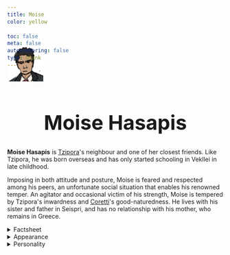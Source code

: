 ```yaml
---
title: Moise
color: yellow

toc: false
meta: false
autonumbering: false
type: blank
---
```

<a href="/characters/">
	<img class="portrait" src="/images/mastheads/characters/portraits/moise.png">
  </a>
<h1>Moise Hasapis</h1>

**Moise Hasapis** is [Tzipora](/characters/tzipora)'s neighbour and one of her closest friends. Like Tzipora, he was born overseas and has only started schooling in Vekllei in late childhood.

Imposing in both attitude and posture, Moise is feared and respected among his peers, an unfortunate social situation that enables his renowned temper. An agitator and occasional victim of his strength, Moise is tempered by Tzipora's inwardness and [Coretti](/characters/coretti)'s good-naturedness. He lives with his sister and father in Seispri, and has no relationship with his mother, who remains in Greece.

<details>
<summary>Factsheet</summary>

* **<span class="navicon">💬</span> Name**: Moise Hasapis
* **<span class="navicon">💼</span> Occupation**: Student
* **<span class="navicon">🏠</span> Residence**: Seispri, Borough of Lola, {{<link/oslola>}}, {{<link/vekllei>}}
* **<span class="navicon">🔄</span> Age**: 16
</details>

<details>
<summary>Appearance</summary>

Moise is brown-eyed and dark-haired, with powerful Greek features inherited from his parents. Well-built and heavy-set, Moise is overweight when he meets Tzipora, and loses some of it through her help in exercise.

He is not particularly interested in his own appearance, but by habit or luck is characterised by a wardrobe of shorts, slacks, bright shirts and tennis shoes. In summer, he usually wears Hawaiian shirts, a fact Tzipora finds funny.
</details>

<details>
<summary>Personality</summary>

Moise is hot-headed and sensitive, traits that leave him feeling cornered by the world. It is precisely this cycle of passion and anxiety that endears him to Tzipora, who recognises some of his traits in herself. He provides her a male perspective and straightforward advice, compared to Cobian's more intricate and unspoken social rituals. In this sense, they have a different dynamic as a duo.

He dislikes his parents and is protective over his younger sister, Penelope. He has some interest in making films, since he is not particularly academic and doesn't want to leave his sister for the army. He is uncomfortable with sharing his emotions, which upsets his girlfriend Coretti. Tzipora's social intimacy with him is largely due to their similar shyness of emotion and stubborn independence, which counterintuitively binds them closely.
</details>

<style>
h1 {
	text-align: center;
	font-size: 35pt;
	margin-bottom: 2rem;
}
img {
	margin-top: -4rem;
	background: transparent;
    height: 80px;
}
</style>